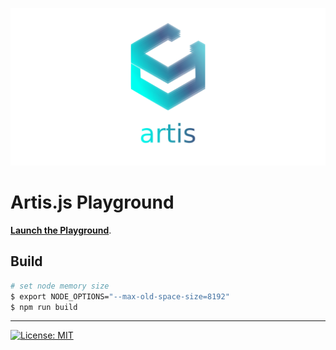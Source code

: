 <p align="center">
  <img src="https://raw.githubusercontent.com/artis-tool/artis.js/main/banner.png" width="auto" alt="Artis JS">
</p>

# Artis.js Playground

[**Launch the Playground**](https://artisjs.netlify.app/playground).

## Build

```bash
# set node memory size
$ export NODE_OPTIONS="--max-old-space-size=8192"
$ npm run build
```

---

[![License: MIT](https://img.shields.io/badge/License-MIT-brightgreen.svg)](https://opensource.org/licenses/MIT)

